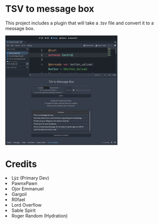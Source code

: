 # TSV to message box
 
This project includes a plugin that will take a .tsv file and convert it to a message box.

<img src="https://github.com/HyperGameDev/TSV-to-Message-Box/blob/main_plugin/tsv2msb_ss.png?raw=true" alt="TSV to Message Box plugin preview" style="width: 70%; height: auto;">


# Credits
<li>Lýz (Primary Dev)</li>
<li>PawnxPawn</li>
<li>Ojor Emmanuel</li>
<li>Gargoil</li>
<li>R0fael</li>
<li>Lord Overflow</li>
<li>Sable Spirit</li>
<li>Roger Random (Hydration)</li>
